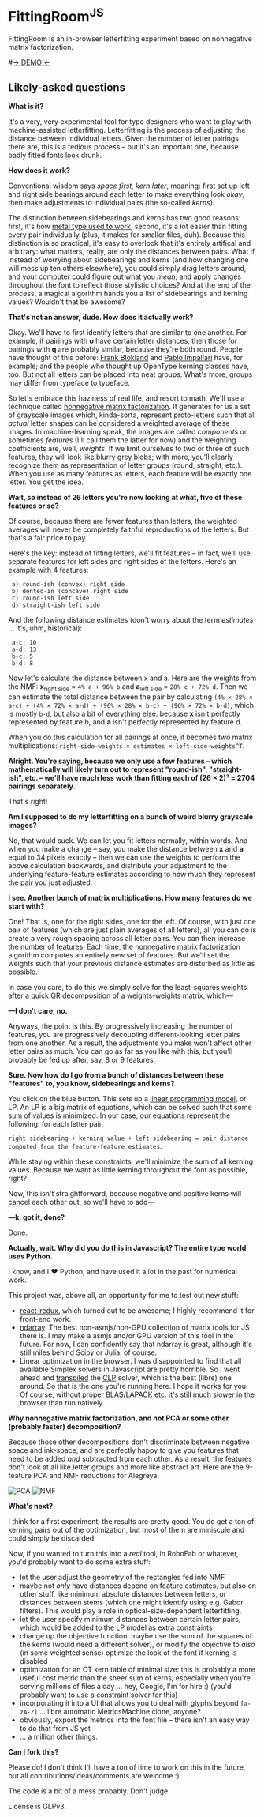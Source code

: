 # FittingRoom<sup>JS</sup>

FittingRoom is an in-browser letterfitting experiment based on nonnegative matrix factorization.

#[→ DEMO ←](http://skosch.github.io/fittingroom/)

## Likely-asked questions

**What is it?**

It's a very, very experimental tool for type designers who want to play with machine-assisted letterfitting. Letterfitting is the process of adjusting the distance between individual letters. Given the number of letter pairings there are, this is a tedious process – but it's an important one, because badly fitted fonts look drunk.

**How does it work?**

Conventional wisdom says *space first, kern later*, meaning: first set up left and right side bearings around each letter to make everything look *okay*, then make adjustments to individual pairs (the so-called *kerns*).

The distinction between sidebearings and kerns has two good reasons: first, it's how [metal type used to work](https://www.google.com/search?q=kern+metal+type&tbm=isch), second, it's a lot easier than fitting every pair individually (plus, it makes for smaller files, duh). Because this distinction is so practical, it's easy to overlook that it's entirely artifical and arbitrary: what matters, really, are only the distances between pairs. What if, instead of worrying about sidebearings and kerns (and how changing one will mess up ten others elsewhere), you could simply drag letters around, and your computer could figure out what you *mean*, and apply changes throughout the font to reflect those stylistic choices? And at the end of the process, a magical algorithm hands you a list of sidebearings and kerning values? Wouldn't that be awesome?

**That's not an answer, dude. How does it actually work?**

Okay. We'll have to first identify letters that are similar to one another. For example, if pairings with **o** have certain letter distances, then those for pairings with **q** are probably similar, because they're both round. People have thought of this before: [Frank Blokland](http://www.lettermodel.org/) and [Pablo Impallari](http://www.impallari.com/projects/overview/spacing-macro) have, for example; and the people who thought up OpenType kerning classes have, too. But not all letters can be placed into neat groups. What's more, groups may differ from typeface to typeface.

So let's embrace this haziness of real life, and resort to math. We'll use a technique called [nonnegative matrix factorization](https://en.wikipedia.org/wiki/Non-negative_matrix_factorization). It generates for us a set of grayscale images which, kinda-sorta, represent proto-letters such that all *actual* letter shapes can be considered a weighted average of these images. In machine-learning speak, the images are called *components* or sometimes *features* (I'll call them the latter for now) and the weighting coefficients are, well, *weights*. If we limit ourselves to two or three of such features, they will look like blurry grey blobs; with more, you'll clearly recognize them as representation of letter groups (round, straight, etc.). When you use as many features as letters, each feature will be exactly one letter. You get the idea.

**Wait, so instead of 26 letters you're now looking at what, five of these features or so?**

Of course, because there are fewer features than letters, the weighted averages will never be completely faithful reproductions of the letters. But that's a fair price to pay.

Here's the key: instead of fitting letters, we'll fit features – in fact, we'll use separate features for left sides and right sides of the letters. Here's an example with 4 features:

```
 a) round-ish (convex) right side
 b) dented-in (concave) right side
 c) round-ish left side
 d) straight-ish left side
``` 

And the following distance estimates (don't worry about the term *estimates* ... it's, uhm, historical):

```
 a-c: 10
 a-d: 13
 b-c: 5
 b-d: 8
```
 
Now let's calculate the distance between x and a. Here are the weights from the NMF: **x**<sub>right side</sub> = `4% a + 96% b` and **a**<sub>left side</sub> = `28% c + 72% d`. Then we can estimate the total distance between the pair by calculating `(4% × 28% × a-c) + (4% × 72% × a-d) + (96% × 28% × b-c) + (96% × 72% × b-d)`, which is mostly `b-d`, but also a bit of everything else, because **x** isn't perfectly represented by feature b, and **a** isn't perfectly represented by feature d.

When you do this calculation for all pairings at once, it becomes two matrix multiplications: `right-side-weights × estimates × left-side-weights^T`.
 
**Alright. You're saying, because we only use a few features – which mathematically will likely turn out to represent "round-ish", "straight-ish", etc. – we'll have much less work than fitting each of (26 × 2)² = 2704 pairings separately.**

That's right!

**Am I supposed to do my letterfitting on a bunch of weird blurry grayscale images?**

No, that would suck. We can let you fit letters normally, within words. And when you make a change – say, you make the distance between **x** and **a** equal to 34 pixels exactly – then we can use the weights to perform the above calculation backwards, and distribute your adjustment to the underlying feature-feature estimates according to how much they represent the pair you just adjusted.

**I see. Another bunch of matrix multiplications. How many features do we start with?**

One! That is, one for the right sides, one for the left. Of course, with just one pair of features (which are just plain averages of all letters), all you can do is create a very rough spacing across all letter pairs. You can then increase the number of features. Each time, the nonnegative matrix factorization algorithm computes an entirely new set of features. But we'll set the weights such that your previous distance estimates are disturbed as little as possible.

In case you care, to do this we simply solve for the least-squares weights after a quick QR decomposition of a weights-weights matrix, which—

**—I don't care, no.**

Anyways, the point is this. By progressively increasing the number of features, you are progressively decoupling different-looking letter pairs from one another. As a result, the adjustments you make won't affect other letter pairs as much. You can go as far as you like with this, but you'll probably be fed up after, say, 8 or 9 features.

**Sure. Now how do I go from a bunch of distances between these "features" to, you know, sidebearings and kerns?**

You click on the blue button. This sets up a [linear programming model](https://en.wikipedia.org/wiki/Linear_programming), or LP. An LP is a big matrix of equations, which can be solved such that some sum of values is minimized. In our case, our equations represent the following: for each letter pair,

`right sidebearing + kerning value + left sidebearing = pair distance computed from the feature-feature estimates`.

While staying within these constraints, we'll minimize the sum of all kerning values. Because we want as little kerning throughout the font as possible, right?

Now, this isn't straightforward, because negative and positive kerns will cancel each other out, so we'll have to add—

**—k, got it, done?**

Done.

**Actually, wait. Why did you do this in Javascript? The entire type world uses Python.**

I know, and I ♥ Python, and have used it a lot in the past for numerical work.

This project was, above all, an opportunity for me to test out new stuff:

* [react-redux](https://github.com/rackt/react-redux), which turned out to be awesome; I highly recommend it for front-end work.
* [ndarray](https://github.com/scijs/ndarray). The best non-asmjs/non-GPU collection of matrix tools for JS there is. I may make a asmjs and/or GPU version of this tool in the future. For now, I can confidently say that ndarray is great, although it's still miles behind Scipy or Julia, of course.
* Linear optimization in the browser. I was disappointed to find that all available Simplex solvers in Javascript are pretty horrible. So I went ahead and [transpiled](https://github.com/kripken/emscripten) the [CLP](https://projects.coin-or.org/Clp) solver, which is the best (libre) one around. So that is the one you're running here. I hope it works for you. Of course, without proper BLAS/LAPACK etc. it's still much slower in the browser than run natively.

**Why nonnegative matrix factorization, and not PCA or some other (probably faster) decomposition?**

Because those other decompositions don't discriminate between negative space and ink-space, and are perfectly happy to give you features that need to be added *and* subtracted from each other. As a result, the features don't look at all like letter groups and more like abstract art. Here are the 9-feature PCA and NMF reductions for Alegreya:

![PCA](https://raw.githubusercontent.com/skosch/fittingroom/gh-pages/docs/pca.png "PCA")
![NMF](https://raw.githubusercontent.com/skosch/fittingroom/gh-pages/docs/nmf.png "NMF")

**What's next?**

I think for a first experiment, the results are pretty good. You do get a ton of kerning pairs out of the optimization, but most of them are miniscule and could simply be discarded.

Now, if you wanted to turn this into a *real* tool, in RoboFab or whatever, you'd probably want to do some extra stuff:

* let the user adjust the geometry of the rectangles fed into NMF
* maybe not *only* have distances depend on feature estimates, but also on other stuff, like minimum absolute distances between letters, or distances between stems (which one might identify using e.g. Gabor filters). This would play a role in optical-size-dependent letterfitting.
* let the user specify minimum distances between certain letter pairs, which would be added to the LP model as extra constraints
* change up the objective function: maybe use the sum of the squares of the kerns (would need a different solver), or modify the objective to *also* (in some weighted sense) optimize the look of the font if kerning is disabled
* optimization for an OT kern table of minimal size: this is probably a more useful cost metric than the sheer sum of kerns, especially when you're serving millions of files a day ... hey, Google, I'm for hire :) (you'd probably want to use a constraint solver for this)
* incorporating it into a UI that allows you to deal with glyphs beyond `[a-zA-Z]` ... libre automatic MetricsMachine clone, anyone?
* obviously, export the metrics into the font file – there isn't an easy way to do that from JS yet
* ... a million other things.

**Can I fork this?**

Please do! I don't think I'll have a ton of time to work on this in the future, but all contributions/ideas/comments are welcome :)

The code is a bit of a mess probably. Don't judge.

License is GLPv3.
